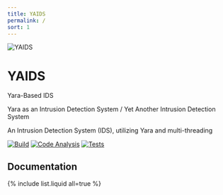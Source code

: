 ```yaml
---
title: YAIDS
permalink: /
sort: 1
---
```

![YAIDS](/yaids.png)
# YAIDS

Yara-Based IDS

Yara as an Intrusion Detection System / Yet Another Intrusion Detection System

An Intrusion Detection System (IDS), utilizing Yara and multi-threading

[![Build](https://github.com/wrayjustin/yaids/workflows/Build/badge.svg)](https://github.com/wrayjustin/yaids/actions?query=workflow%3ABuild) [![Code Analysis](https://github.com/wrayjustin/yaids/workflows/Code%20Analysis/badge.svg)](https://github.com/wrayjustin/yaids/actions?query=workflow%3A%22Code+Analysis%22) [![Tests](https://github.com/wrayjustin/yaids/workflows/Tests/badge.svg)](https://github.com/wrayjustin/yaids/actions?query=workflow%3ATests)

## Documentation
{% include list.liquid all=true %}
